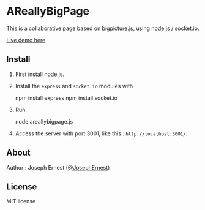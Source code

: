 AReallyBigPage
=============

This is a collaborative page based on [bigpicture.js](http://github.com/josephernest/bigpicture.js), using node.js / socket.io.

[Live demo here](http://bigpictu.re/areallybigpage)

Install
----

1) First install node.js.

2) Install the `express` and `socket.io` modules with 

    npm install express
    npm install socket.io

3) Run 

    node areallybigpage.js

4) Access the server with port 3001, like this : `http://localhost:3001/`.


About
----

Author : Joseph Ernest ([@JosephErnest](http:/twitter.com/JosephErnest))

License
----
MIT license

